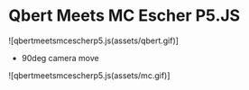 # Qbert Meets MC Escher P5.JS

![qbertmeetsmcescherp5.js(assets/qbert.gif)]

- 90deg camera move

![qbertmeetsmcescherp5.js(assets/mc.gif)]